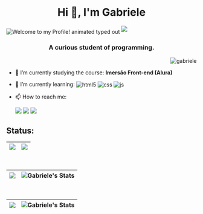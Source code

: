 ###
<h1 align="center">Hi 👋, I'm Gabriele</h1>
<img src="https://readme-typing-svg.demolab.com?font=Operator+Mono&size=37&duration=2800&pause=2000&color=FAFAFA&center=true&vCenter=true&width=940&height=50&lines=Welcome+to+my+Profile!" align="middle" alt="Welcome to my Profile! animated typed out">
<img  src="assests/borderseperator.gif">
<h3 align="center">A curious student of programming.</h3>

<p align="right"> <img src="https://komarev.com/ghpvc/?username=jjsmtei&label=Profile%20views&color=0e75b6&style=flat" alt="gabriele" /> </p>

- 🔭 I’m currently studying the course: **Imersão Front-end (Alura)**

- 🌱 I’m currently learning:
<img align="center" alt="html5" src="https://img.shields.io/badge/HTML5-E34F26?style=for-the-badge&logo=html5&logoColor=white"/> <img align="center" alt="css" src="https://img.shields.io/badge/CSS3-1572B6?style=for-the-badge&logo=css3&logoColor=white"/> <img align="center" alt="js" src="https://img.shields.io/badge/JavaScript-F7DF1E?style=for-the-badge&logo=javascript&logoColor=black"/>

- 📫 How to reach me: <div> 
  <a href="https://www.instagram.com/jjstmei/" target="_blank"><img src="https://img.shields.io/badge/-Instagram-%23E4405F?style=for-the-badge&logo=instagram&logoColor=white" target="_blank"></a>
  <a href = "gabriiele.pereira.santos@gmail.com"><img src="https://img.shields.io/badge/-Gmail-%23333?style=for-the-badge&logo=gmail&logoColor=white" target="_blank"></a>
   <a href="https://www.linkedin.com/in/gabrielepereira/" target="_blank"><img src="https://img.shields.io/badge/-LinkedIn-%230077B5?style=for-the-badge&logo=linkedin&logoColor=white" target="_blank"></a> 
</div>

<!--STATS-->


## Status:

|![](http://github-profile-summary-cards.vercel.app/api/cards/profile-details?username=jjstmei&theme=dark)|![](http://github-profile-summary-cards.vercel.app/api/cards/productive-time?username=jjstmei&theme=dark&utcOffset=-3)|
|---|---|
<br> 


|![](https://github-readme-streak-stats.herokuapp.com/?user=jjstmei&theme=dark&hide_border=true)|![Gabriele's Stats](https://github-readme-stats.vercel.app/api?username=jjstmei&theme=dark&show_icons=true&hide_border=true&count_private=true)
|---|---|
<br>

|![](http://github-profile-summary-cards.vercel.app/api/cards/repos-per-language?username=jjstmei&theme=dark)|![Gabriele's Stats](http://github-profile-summary-cards.vercel.app/api/cards/most-commit-language?username=jjstmei&theme=dark)
|---|---|
<br>


